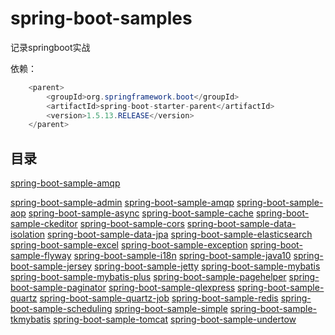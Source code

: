# spring-boot-samples

记录springboot实战

依赖：

```java
    <parent>
        <groupId>org.springframework.boot</groupId>
        <artifactId>spring-boot-starter-parent</artifactId>
        <version>1.5.13.RELEASE</version>
    </parent>
```

## 目录

[spring-boot-sample-amqp](/spring-boot-sample-amqp/README.md)


[spring-boot-sample-admin](spring-boot-sample-admin/README.md)
[spring-boot-sample-amqp](spring-boot-sample-amqp/README.md)
[spring-boot-sample-aop](spring-boot-sample-aop/README.md)
[spring-boot-sample-async](spring-boot-sample-async/README.md)
[spring-boot-sample-cache](spring-boot-sample-cache/README.md)
[spring-boot-sample-ckeditor](spring-boot-sample-ckeditor/README.md)
[spring-boot-sample-cors](spring-boot-sample-cors/README.md)
[spring-boot-sample-data-isolation](spring-boot-sample-data-isolation/README.md)
[spring-boot-sample-data-jpa](spring-boot-sample-data-jpa/README.md)
[spring-boot-sample-elasticsearch](spring-boot-sample-elasticsearch/README.md)
[spring-boot-sample-excel](spring-boot-sample-excel/README.md)
[spring-boot-sample-exception](spring-boot-sample-exception/README.md)
[spring-boot-sample-flyway](spring-boot-sample-flyway/README.md)
[spring-boot-sample-i18n](spring-boot-sample-i18n/README.md)
[spring-boot-sample-java10](spring-boot-sample-java10/README.md)
[spring-boot-sample-jersey](spring-boot-sample-jersey/README.md)
[spring-boot-sample-jetty](spring-boot-sample-jetty/README.md)
[spring-boot-sample-mybatis](spring-boot-sample-mybatis/README.md)
[spring-boot-sample-mybatis-plus](spring-boot-sample-mybatis-plus/README.md)
[spring-boot-sample-pagehelper](spring-boot-sample-pagehelper/README.md)
[spring-boot-sample-paginator](spring-boot-sample-paginator/README.md)
[spring-boot-sample-qlexpress](spring-boot-sample-qlexpress/README.md)
[spring-boot-sample-quartz](spring-boot-sample-quartz/README.md)
[spring-boot-sample-quartz-job](spring-boot-sample-quartz-job/README.md)
[spring-boot-sample-redis](spring-boot-sample-redis/README.md)
[spring-boot-sample-scheduling](spring-boot-sample-scheduling/README.md)
[spring-boot-sample-simple](spring-boot-sample-simple/README.md)
[spring-boot-sample-tkmybatis](spring-boot-sample-tkmybatis/README.md)
[spring-boot-sample-tomcat](spring-boot-sample-tomcat/README.md)
[spring-boot-sample-undertow](spring-boot-sample-undertow/README.md)

